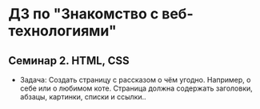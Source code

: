 # ДЗ по "Знакомство с веб-технологиями"

## Семинар 2. HTML, CSS

- Задача: Создать страницу с рассказом о чём угодно. Например, о себе или о любимом коте. Страница должна содержать заголовки, абзацы, картинки, списки и ссылки..  